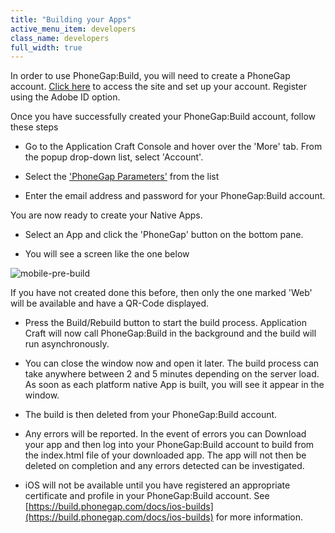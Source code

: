 ```yaml
---
title: "Building your Apps"
active_menu_item: developers
class_name: developers
full_width: true
---
```



In order to use PhoneGap:Build, you will need to create a PhoneGap account. [Click here](https://build.phonegap.com/) to access the site and set up your account. Register using the Adobe ID option.

Once you have successfully created your PhoneGap:Build account, follow these steps

 - Go to the Application Craft Console and hover over the 'More' tab. From the popup drop-down list, select 'Account'.

 - Select the ['PhoneGap Parameters'](/developers/documentation/product-guide/the-console/console-tabs/more/account-variables/phonegap-parameters) from the list

 - Enter the email address and password for your PhoneGap:Build account.

You are now ready to create your Native Apps.

 - Select an App and click the 'PhoneGap' button on the bottom pane.

 - You will see a screen like the one below

![mobile-pre-build](/img/docs/mobile-pre-build.zoom70.png)

If you have not created done this before, then only the one marked 'Web' will be available and have a QR-Code displayed.

 - Press the Build/Rebuild button to start the build process. Application Craft will now call PhoneGap:Build in the background and the build will run asynchronously.

 - You can close the window now and open it later. The build process can take anywhere between 2 and 5 minutes depending on the server load. As soon as each platform native App is built, you will see it appear in the window.

 - The build is then deleted from your PhoneGap:Build account.

 - Any errors will be reported. In the event of errors you can Download your app and then log into your PhoneGap:Build account to build from the index.html file of your downloaded app. The app will not then be deleted on completion and any errors detected can be investigated.

 - iOS will not be available until you have registered an appropriate certificate and profile in your PhoneGap:Build account. See [https://build.phonegap.com/docs/ios-builds](https://build.phonegap.com/docs/ios-builds) for more information.

